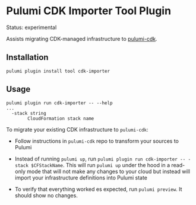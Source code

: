 # Pulumi CDK Importer Tool Plugin

Status: experimental

Assists migrating CDK-managed infrastructure to [pulumi-cdk](https://github.com/pulumi/pulumi-cdk).

## Installation

``` shell
pulumi plugin install tool cdk-importer
```

## Usage

``` shell
pulumi plugin run cdk-importer -- --help
...
  -stack string
        CloudFormation stack name
```

To migrate your existing CDK infrastructure to `pulumi-cdk`:

- Follow instructions in `pulumi-cdk` repo to transform your sources to Pulumi

- Instead of running `pulumi up`, run `pulumi plugin run cdk-importer -- -stack $CFStackName`. This will run `pulumi up`
  under the hood in a read-only mode that will not make any changes to your cloud but instead will import your
  infrastructure definitions into Pulumi state

- To verify that everything worked es expected, run `pulumi preview`. It should show no changes.
